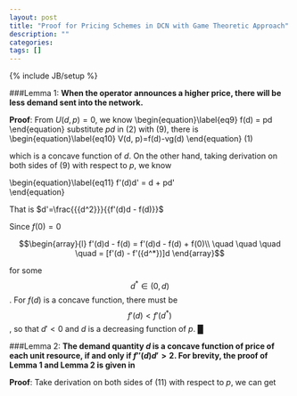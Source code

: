 ```yaml
---
layout: post
title: "Proof for Pricing Schemes in DCN with Game Theoretic Approach"
description: ""
categories: 
tags: []
---
```

{% include JB/setup %}

###Lemma 1: 
**When the operator announces a higher price, there will be less demand sent into the network.**

__Proof__: From $U(d, p)=0$, we know 
\begin{equation}\label{eq9}
    f(d) = pd
\end{equation}
substitute $pd$ in (2) with (9), there is
\begin{equation}\label{eq10}
    V(d, p)=f(d)-vg(d)
\end{equation} (1)

which is a concave function of $d$. On the other hand, taking derivation on both sides of (9) with respect to $p$, we know

\begin{equation}\label{eq11}
    f'(d)d' = d + pd'             
\end{equation}

That is $d'=\frac{{{d^2}}}{{f'(d)d - f(d)}}$

Since $f(0)=0$

$$\begin{array}{l}
f'(d)d - f(d) = f'(d)d - f(d) + f(0)\\
\quad \quad \quad \quad = [f'(d) - f'({d^*})]d
\end{array}$$

for some $${d^*} \in (0,d)$$. For $f(d)$ is a concave function, there must be $$f'(d)<f'(d^*)$$, so that $d'<0$ and $d$ is a decreasing function of $p$. █


###Lemma 2: 
**The demand quantity $d$ is a concave function of price of each unit resource, if and only if $f''(d)d'>2$. For brevity, the proof of Lemma 1 and Lemma 2 is given in**

__Proof__: Take derivation on both sides of (11) with respect to $p$, we can get

<!--$$f''(d){(d')^2} + f'(d)d'' = 2d' + pd''$$ That is to say

$$d'' = \frac{{2d' - f''(d){{(d')}^2}}}{{f'(d) - p}}$$ From (11), we know

$$f'(d) - p = d/d'$$ so that

$$\begin{array}{l}
d'' = [2{(d')^2} - f''(d){(d')^3}]/d\\
\quad  = [2 - f''(d)d']{(d')^2}/d
\end{array}$$ 

Since $d>0$ and $d'<0$,  $d''<0$ iff $f''(d)d' >2$. \hfill $\blacksquare$-->
